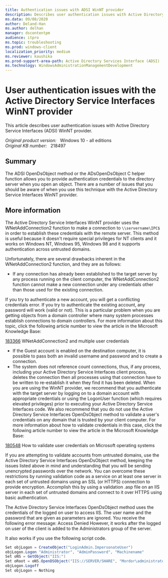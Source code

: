 ```yaml
---
title: Authentication issues with ADSI WinNT provider
description: Describes user authentication issues with Active Directory Service Interfaces (ADSI) WinNT provider.
ms.data: 09/08/2020
author: Deland-Han
ms.author: delhan
manager: dscontentpm
audience: itpro
ms.topic: troubleshooting
ms.prod: windows-client
localization_priority: medium
ms.reviewer: kaushika
ms.prod-support-area-path: Active Directory Services Interface (ADSI)
ms.technology: WindowsAdministrationManagementDevelopment
---
```

# User authentication issues with the Active Directory Service Interfaces WinNT provider

This article describes user authentication issues with Active Directory Service Interfaces (ADSI) WinNT provider.

_Original product version:_ &nbsp; Windows 10 - all editions  
_Original KB number:_ &nbsp; 218497

## Summary

The ADSI OpenDsObject method or the ADsOpenDsObject C helper function allows you to provide authentication credentials to the directory server when you open an object. There are a number of issues that you should be aware of when you use this technique with the Active Directory Service Interfaces WinNT provider.

## More information

The Active Directory Service Interfaces WinNT provider uses the WNetAddConnection2 function to make a connection to `\\servername\IPC$` in order to establish these credentials with the remote server. This method is useful because it doesn't require special privileges for NT clients and it works on Windows NT, Windows 95, Windows 98 and it supports authentication across untrusted domains.

Unfortunately, there are several drawbacks inherent in the WNetAddConnection2 function, and they are as follows:

- If any connection has already been established to the target server by any process running on the client computer, the WNetAddConnection2 function cannot make a new connection under any credentials other than those used for the existing connection.

If you try to authenticate a new account, you will get a conflicting credentials error. If you try to authenticate the existing account, any password will work (valid or not). This is a particular problem when you are getting objects from a domain controller where many system processes establish connections to domain controllers. For more information about this topic, click the following article number to view the article in the Microsoft Knowledge Base:

[183366](https://support.microsoft.com/help/183366) WNetAddConnection2 and multiple user credentials  

- If the Guest account is enabled on the destination computer, it is possible to pass both an invalid username and password and to create a connection.
- The system does not reference count connections, thus, if any process, including your Active Directory Service Interfaces client process, deletes the connection then all processes using that connection have to be written to re-establish it when they find it has been deleted. When you are using the WinNT provider, we recommend that you authenticate with the target server by logging on to a domain account with appropriate credentials or using the LogonUser function (which requires elevated privileges) prior to executing your Active Directory Service Interfaces code. We also recommend that you do not use the Active Directory Service Interfaces OpenDsObject method to validate a user's credentials on any domain that is trusted by your client computer. For more information about how to validate credentials in this case, click the following article number to view the article in the Microsoft Knowledge Base:

[180548](https://support.microsoft.com/help/180548) How to validate user credentials on Microsoft operating systems  

If you are attempting to validate accounts from untrusted domains, use the Active Directory Service Interfaces OpenDsObject method, keeping the issues listed above in mind and understanding that you will be sending unencrypted passwords over the network. You can overcome these restrictions by running validation code as a service on at least one server in each set of untrusted domains using an SSL (or HTTPS) connection to provide encryption. Accomplish this by using a validation .asp file on an IIS server in each set of untrusted domains and connect to it over HTTPS using basic authentication.

The Active Directory Service Interfaces OpenDsObject method uses the credentials of the logged on user to access IIS. The user name and the password that are given as parameters are ignored. You receive the following error message: Access Denied
However, it works after the logged on user of the client is added to the Administrators group of the server.

It also works if you use the following script code.

```csharp
Set objLogon = CreateObject("LoginAdmin.ImpersonateUser") 
objLogon.Logon "Administrator", "AdminPassword", "Machinename" 
Set oNS = GetObject("IIS:")
Set oRoot = oNS.OpenDSObject("IIS://SERVER/SHARE", "Mordor\administrator", "Gollum", 1)'User credentials are ignored 
objLogon.Logoff
Set objLogon = Nothing
```
